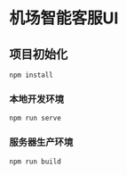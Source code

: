 # 机场智能客服UI

## 项目初始化
```
npm install
```

### 本地开发环境
```
npm run serve
```

### 服务器生产环境
```
npm run build
```
